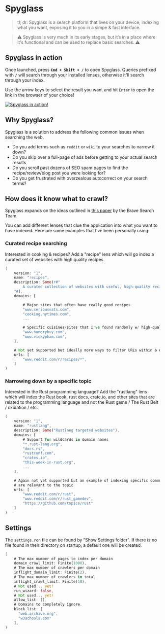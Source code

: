 # Spyglass

> tl; dr: Spyglass is a search platform that lives on your device, indexing what
> you want, exposing it to you in a simpe & fast interface.

> ⚠️ Spyglass is very much in its early stages, but it’s in a place where it's functional
> and can be used to replace basic searches. ⚠️


## Spyglass in action

Once launched, press **`Cmd + Shift + /`** to open Spyglass. Queries prefixed with `/`
will search through your installed lenses, otherwise it'll search through your index.

Use the arrow keys to select the result you want and hit `Enter` to open the link in the
browser of your choice!

[![Spyglass in action!](docs/spyglass-poc.gif)](https://www.youtube.com/embed/OzNrxtM3s_8)


## Why Spyglass?

Spyglass is a solution to address the following common issues when searching the web.
* Do you add terms such as `reddit` or `wiki` to your searches to narrow it down?
* Do you skip over a full-page of ads before getting to your actual search results
* Do you scroll past dozens of SEO spam pages to find the recipe/review/blog post you were looking for?
* Do you get frustrated with overzealous autocorrect on your search terms?


## How does it know what to crawl?

Spyglass expands on the ideas outlined in [this paper][googles-paper] by the
Brave Search Team.

[googles-paper]: https://brave.com/static-assets/files/goggles.pdf

You can add different lenses that clue the application into what you want to have indexed.
Here are some examples that I've been personally using:


### Curated recipe searching

Interested in cooking & recipes? Add a "recipe" lens which will go index a
curated set of websites with high quality recipes.

``` rust
(
    version: "1",
    name: "recipes",
    description: Some(r#"
        A curated collection of websites with useful, high-quality recipes.
    "#),
    domains: [

        # Major sites that often have really good recipes
        "www.seriouseats.com",
        "cooking.nytimes.com",
        ...

        # Specific cuisines/sites that I've found randomly w/ high-quality recipes
        "www.hungryhuy.com",
        "www.vickypham.com",
    ],

    # Not yet supported but ideally more ways to filter URLs within a domain
    urls: [
        "www.reddit.com/r/recipes/*",
    ]
)
```


### Narrowing down by a specific topic

Interested in the Rust programming language? Add the "rustlang" lens which will
index the Rust book, rust docs, crate.io, and other sites that are related to the
programming language and not the Rust game / The Rust Belt / oxidation / etc.

``` rust
(
    version: "1",
    name: "rustlang",
    description: Some("Rustlang targeted websites"),
    domains: [
        # Support for wildcards in domain names
        "*.rust-lang.org",
        "docs.rs",
        "rustconf.com",
        "crates.io",
        "this-week-in-rust.org",
        ...
    ],

    # Again not yet supported but an example of indexing specific communities that
    # are relevant to the topic
    urls: [
        "www.reddit.com/r/rust",
        "www.reddit.com/r/rust_gamedev",
        "https://github.com/topics/rust"
    ]
)
```


## Settings

The `settings.ron` file can be found by "Show Settings folder". If there is no
file found in their directory on startup, a default one will be created.

``` rust
(
    # The max number of pages to index per domain
    domain_crawl_limit: Finite(1000),
    # The max number of crawlers per domain
    inflight_domain_limit: Finite(2),
    # The max number of crawlers in total
    inflight_crawl_limit: Finite(10),
    # Not used... yet!
    run_wizard: false,
    # Not used... yet!
    allow_list: [],
    # Domains to completely ignore.
    block_list: [
      "web.archive.org",
      "w3schools.com"
    ],
)
```
